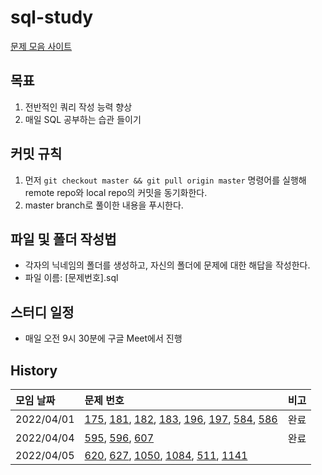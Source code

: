 # sql-study

[문제 모음 사이트](https://leetcode.com/problemset/database)

## 목표
1. 전반적인 쿼리 작성 능력 향상
2. 매일 SQL 공부하는 습관 들이기

## 커밋 규칙
1. 먼저 `git checkout master && git pull origin master` 명령어를 실행해 remote repo와 local repo의 커밋을 동기화한다.
2. master branch로 풀이한 내용을 푸시한다.

## 파일 및 폴더 작성법
* 각자의 닉네임의 폴더를 생성하고, 자신의 폴더에 문제에 대한 해답을 작성한다.
* 파일 이름: [문제번호].sql

## 스터디 일정
* 매일 오전 9시 30분에 구글 Meet에서 진행

## History
|모임 날짜|문제 번호|비고 |
|:--|:--|:--|
|2022/04/01 |[175](https://leetcode.com/problems/combine-two-tables/), [181](https://leetcode.com/problems/employees-earning-more-than-their-managers/), [182](https://leetcode.com/problems/duplicate-emails/), [183](https://leetcode.com/problems/customers-who-never-order/), [196](https://leetcode.com/problems/delete-duplicate-emails/), [197](https://leetcode.com/problems/rising-temperature/), [584](https://leetcode.com/problems/find-customer-referee/), [586](https://leetcode.com/problems/customer-placing-the-largest-number-of-orders/)    |완료|
|2022/04/04 |[595](https://leetcode.com/problems/big-countries/), [596](https://leetcode.com/problems/classes-more-than-5-students/), [607](https://leetcode.com/problems/sales-person/)|완료|,
|2022/04/05|[620](https://leetcode.com/problems/not-boring-movies/), [627](https://leetcode.com/problems/swap-salary/), [1050](https://leetcode.com/problems/actors-and-directors-who-cooperated-at-least-three-times/), [1084](https://leetcode.com/problems/sales-analysis-iii/), [511](https://leetcode.com/problems/game-play-analysis-i/), [1141](https://leetcode.com/problems/user-activity-for-the-past-30-days-i/)|


